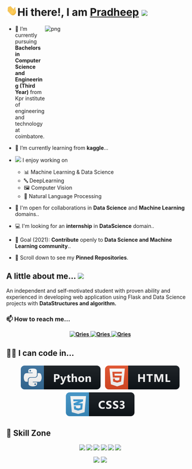 <h1> <img src="https://raw.githubusercontent.com/ABSphreak/ABSphreak/master/gifs/Hi.gif" width="30px">Hi there!, I am <a href="https://github.com/Riopradheep007">Pradheep</a> <img src="https://emojis.slackmojis.com/emojis/images/1531849430/4246/blob-sunglasses.gif?1531849430" width="30px"></h1>
</h1>

 <img align="right" alt="png" src="https://user-images.githubusercontent.com/46066018/119472217-ac9a3300-bd67-11eb-8366-ed06d1b91377.png" width="400" height="320" />







- 🔭 I’m currently pursuing **Bachelors in Computer Science and Engineering (Third Year)** from Kpr institute of engineering and technology at coimbatore.

- 🌱 I’m currently learning from **kaggle**...

- <img src="https://media.giphy.com/media/WUlplcMpOCEmTGBtBW/giphy.gif" width="30">  I enjoy working on
  - 📊 Machine Learning & Data Science
  - 🔤 DeepLearning
  - 🖼 Computer Vision
  - 🤖 Natural Language Processing

- 👯 I'm open for collaborations in **Data Science** and **Machine Learning** domains..

- 💻 I'm looking for an **internship** in **DataScience** domain..

- 🎯 Goal (2021): **Contribute** openly to **Data Science and Machine Learning community**..

- 📌 Scroll down to see my **Pinned Repositories**.



## A little about me...  <img src="https://media.giphy.com/media/VgCDAzcKvsR6OM0uWg/giphy.gif" width="50">
   An independent and self-motivated student with proven ability and experienced in developing web application using Flask and Data Science projects with <b>DataStructures and algorithm<b>.
<br/>



### 📫 How to reach me...
<p align="center">
<a href="mailto:pradheep1341@gmail.com">
         <img alt="Qries" src="https://www.freeiconspng.com/uploads/gmail-icon-23.png"
         width="50" height="50">
      </a>   
 
 
<a href="https://www.linkedin.com/in/pradheep-m-24510a173/">
         <img alt="Qries" src="https://cdn.iconscout.com/icon/free/png-256/linkedin-2662666-2213265.png"
         width="50" height="50">
      </a>




<a href="https://www.kaggle.com/pradheeprio">
         <img alt="Qries" src="https://cdn4.iconfinder.com/data/icons/logos-and-brands-1/512/189_Kaggle_logo_logos-512.png"
         width="50" height="45">
      </a>  
</p>



## 👨‍💻 I can code in...
<p align="center">
 
  <img src="https://raw.githubusercontent.com/8bithemant/8bithemant/master/svg/dev/languages/python.svg" alt="python" style="vertical-align:top; margin:4px">  
  
  <img src="https://raw.githubusercontent.com/MikeCodesDotNET/ColoredBadges/master/svg/dev/languages/html.svg" alt="HTML" style="vertical-align:top; margin:4px">    
    <img src="https://raw.githubusercontent.com/MikeCodesDotNET/ColoredBadges/master/svg/dev/languages/css3.svg" alt="CSS3" style="vertical-align:top; margin:4px">
</p>



##  🤹 Skill Zone
<p align="center">
<img src="https://img.shields.io/badge/TensorFlow%20-%23FF6F00.svg?&style=for-the-badge&logo=TensorFlow&logoColor=white" /> 
 <img src="https://img.shields.io/badge/Keras%20-%23D00000.svg?&style=for-the-badge&logo=Keras&logoColor=white"/> <img src="https://img.shields.io/badge/Numpy-013220?&style=for-the-badge&logo=numpy"/> <img src="https://img.shields.io/badge/Pandas-130654?&style=for-the-badge&logo=pandas"/> <img src="https://img.shields.io/badge/Scikit--Learn-grey?&style=for-the-badge&logo=scikit-learn"/> <img src="https://img.shields.io/badge/Flask-grey?&style=for-the-badge&logo=flask"/>  
</p>
<p align="center">
<img src="https://img.shields.io/badge/github%20-%23121011.svg?&style=for-the-badge&logo=github&logoColor=white"/> 
 <img src="https://img.shields.io/badge/Linux-black?&style=for-the-badge&logo=linux&logoColor=white"/>
</p>
